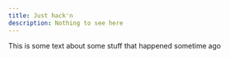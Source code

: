```yaml
---
title: Just hack'n
description: Nothing to see here
---
```


This is some text about some stuff that happened sometime ago
